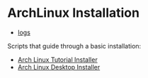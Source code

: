 ArchLinux Installation
======================

* [logs](./logs.md)

Scripts that guide through a basic installation:
* [Arch Linux Tutorial Installer](https://github.com/MatMoul/archfi)
* [Arch Linux Desktop Installer](https://github.com/MatMoul/archdi)
